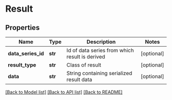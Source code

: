 # Result

## Properties
Name | Type | Description | Notes
------------ | ------------- | ------------- | -------------
**data_series_id** | **str** | Id of data series from which result is derived | [optional] 
**result_type** | **str** | Class of result | [optional] 
**data** | **str** | String containing serialized result data | [optional] 

[[Back to Model list]](../README.md#documentation-for-models) [[Back to API list]](../README.md#documentation-for-api-endpoints) [[Back to README]](../README.md)


